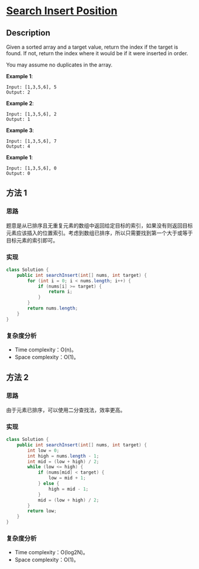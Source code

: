 # [Search Insert Position][title]

## Description

Given a sorted array and a target value, return the index if the target is found. If not, return the index where it would be if it were inserted in order.

You may assume no duplicates in the array.

**Example 1**:

```
Input: [1,3,5,6], 5
Output: 2
```

**Example 2**:

```
Input: [1,3,5,6], 2
Output: 1
```

**Example 3**:

```
Input: [1,3,5,6], 7
Output: 4
```

**Example 1**:

```
Input: [1,3,5,6], 0
Output: 0
```

## 方法 1

### 思路
题意是从已排序且无重复元素的数组中返回给定目标的索引，如果没有则返回目标元素应该插入的位置索引。考虑到数组已排序，所以只需要找到第一个大于或等于目标元素的索引即可。

### 实现
```java
class Solution {
    public int searchInsert(int[] nums, int target) {
        for (int i = 0; i < nums.length; i++) {
            if (nums[i] >= target) {
                return i;
            }
        }
        return nums.length;
    }
}
```

### 复杂度分析

- Time complexity：O(n)。
- Space complexity：O(1)。

## 方法 2

### 思路

由于元素已排序，可以使用二分查找法，效率更高。

### 实现

```java
class Solution {
    public int searchInsert(int[] nums, int target) {
        int low = 0;
        int high = nums.length - 1;
        int mid = (low + high) / 2;
        while (low <= high) {
            if (nums[mid] < target) {
                low = mid + 1;
            } else {
                high = mid - 1;
            }
            mid = (low + high) / 2;
        }
        return low;
    }
}
```

### 复杂度分析

- Time complexity：O(log2N)。
- Space complexity：O(1)。

[title]: https://leetcode.com/problems/search-insert-position/description/